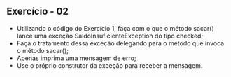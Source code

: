 ## Exercício - 02

- Utilizando o código do Exercício 1, faça com o que o método sacar() lance uma exceção SaldoInsuficienteException do tipo checked;
- Faça o tratamento dessa exceção delegando para o método que invoca o método sacar();
- Apenas imprima uma mensagem de erro;
- Use o próprio construtor da exceção para receber a mensagem.

